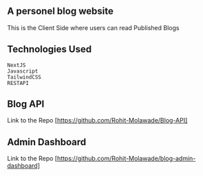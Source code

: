 ## A personel blog website 

This is the Client Side where users can read Published Blogs

## Technologies Used

```
NextJS
Javascript
TailwindCSS
RESTAPI
```
## Blog API
Link to the Repo [https://github.com/Rohit-Molawade/Blog-API]

## Admin Dashboard
Link to the Repo [https://github.com/Rohit-Molawade/blog-admin-dashboard]
